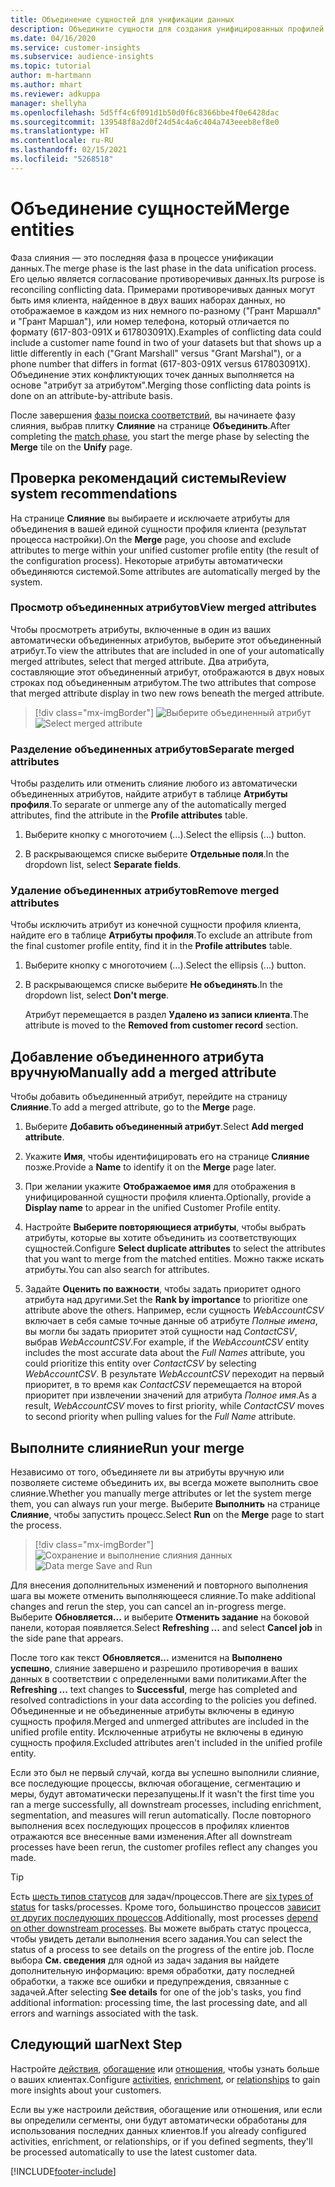 ```yaml
---
title: Объединение сущностей для унификации данных
description: Объедините сущности для создания унифицированных профилей клиентов.
ms.date: 04/16/2020
ms.service: customer-insights
ms.subservice: audience-insights
ms.topic: tutorial
author: m-hartmann
ms.author: mhart
ms.reviewer: adkuppa
manager: shellyha
ms.openlocfilehash: 5d5ff4c6f091d1b50d0f6c8366bbe4f0e6428dac
ms.sourcegitcommit: 139548f8a2d0f24d54c4a6c404a743eeeb8ef8e0
ms.translationtype: HT
ms.contentlocale: ru-RU
ms.lasthandoff: 02/15/2021
ms.locfileid: "5268518"
---
```

# <a name="merge-entities"></a><span data-ttu-id="4de0a-103">Объединение сущностей</span><span class="sxs-lookup"><span data-stu-id="4de0a-103">Merge entities</span></span>

<span data-ttu-id="4de0a-104">Фаза слияния — это последняя фаза в процессе унификации данных.</span><span class="sxs-lookup"><span data-stu-id="4de0a-104">The merge phase is the last phase in the data unification process.</span></span> <span data-ttu-id="4de0a-105">Его целью является согласование противоречивых данных.</span><span class="sxs-lookup"><span data-stu-id="4de0a-105">Its purpose is reconciling conflicting data.</span></span> <span data-ttu-id="4de0a-106">Примерами противоречивых данных могут быть имя клиента, найденное в двух ваших наборах данных, но отображаемое в каждом из них немного по-разному ("Грант Маршалл" и "Грант Маршал"), или номер телефона, который отличается по формату (617-803-091X и 617803091X).</span><span class="sxs-lookup"><span data-stu-id="4de0a-106">Examples of conflicting data could include a customer name found in two of your datasets but that shows up a little differently in each ("Grant Marshall" versus "Grant Marshal"), or a phone number that differs in format (617-803-091X versus 617803091X).</span></span> <span data-ttu-id="4de0a-107">Объединение этих конфликтующих точек данных выполняется на основе "атрибут за атрибутом".</span><span class="sxs-lookup"><span data-stu-id="4de0a-107">Merging those conflicting data points is done on an attribute-by-attribute basis.</span></span>

<span data-ttu-id="4de0a-108">После завершения [фазы поиска соответствий](match-entities.md), вы начинаете фазу слияния, выбрав плитку **Слияние** на странице **Объединить**.</span><span class="sxs-lookup"><span data-stu-id="4de0a-108">After completing the [match phase](match-entities.md), you start the merge phase by selecting the **Merge** tile on the **Unify** page.</span></span>

## <a name="review-system-recommendations"></a><span data-ttu-id="4de0a-109">Проверка рекомендаций системы</span><span class="sxs-lookup"><span data-stu-id="4de0a-109">Review system recommendations</span></span>

<span data-ttu-id="4de0a-110">На странице **Слияние** вы выбираете и исключаете атрибуты для объединения в вашей единой сущности профиля клиента (результат процесса настройки).</span><span class="sxs-lookup"><span data-stu-id="4de0a-110">On the **Merge** page, you choose and exclude attributes to merge within your unified customer profile entity (the result of the configuration process).</span></span> <span data-ttu-id="4de0a-111">Некоторые атрибуты автоматически объединяются системой.</span><span class="sxs-lookup"><span data-stu-id="4de0a-111">Some attributes are automatically merged by the system.</span></span>

### <a name="view-merged-attributes"></a><span data-ttu-id="4de0a-112">Просмотр объединенных атрибутов</span><span class="sxs-lookup"><span data-stu-id="4de0a-112">View merged attributes</span></span>

<span data-ttu-id="4de0a-113">Чтобы просмотреть атрибуты, включенные в один из ваших автоматически объединенных атрибутов, выберите этот объединенный атрибут.</span><span class="sxs-lookup"><span data-stu-id="4de0a-113">To view the attributes that are included in one of your automatically merged attributes, select that merged attribute.</span></span> <span data-ttu-id="4de0a-114">Два атрибута, составляющие этот объединенный атрибут, отображаются в двух новых строках под объединенным атрибутом.</span><span class="sxs-lookup"><span data-stu-id="4de0a-114">The two attributes that compose that merged attribute display in two new rows beneath the merged attribute.</span></span>

> [!div class="mx-imgBorder"]
> <span data-ttu-id="4de0a-115">![Выберите объединенный атрибут](media/configure-data-merge-profile-attributes.png "Выберите объединенный атрибут")</span><span class="sxs-lookup"><span data-stu-id="4de0a-115">![Select merged attribute](media/configure-data-merge-profile-attributes.png "Select merged attribute")</span></span>

### <a name="separate-merged-attributes"></a><span data-ttu-id="4de0a-116">Разделение объединенных атрибутов</span><span class="sxs-lookup"><span data-stu-id="4de0a-116">Separate merged attributes</span></span>

<span data-ttu-id="4de0a-117">Чтобы разделить или отменить слияние любого из автоматически объединенных атрибутов, найдите атрибут в таблице **Атрибуты профиля**.</span><span class="sxs-lookup"><span data-stu-id="4de0a-117">To separate or unmerge any of the automatically merged attributes, find the attribute in the **Profile attributes** table.</span></span>

1. <span data-ttu-id="4de0a-118">Выберите кнопку с многоточием (...).</span><span class="sxs-lookup"><span data-stu-id="4de0a-118">Select the ellipsis (...) button.</span></span>
  
2. <span data-ttu-id="4de0a-119">В раскрывающемся списке выберите **Отдельные поля**.</span><span class="sxs-lookup"><span data-stu-id="4de0a-119">In the dropdown list, select **Separate fields**.</span></span>

### <a name="remove-merged-attributes"></a><span data-ttu-id="4de0a-120">Удаление объединенных атрибутов</span><span class="sxs-lookup"><span data-stu-id="4de0a-120">Remove merged attributes</span></span>

<span data-ttu-id="4de0a-121">Чтобы исключить атрибут из конечной сущности профиля клиента, найдите его в таблице **Атрибуты профиля**.</span><span class="sxs-lookup"><span data-stu-id="4de0a-121">To exclude an attribute from the final customer profile entity, find it in the **Profile attributes** table.</span></span>

1. <span data-ttu-id="4de0a-122">Выберите кнопку с многоточием (...).</span><span class="sxs-lookup"><span data-stu-id="4de0a-122">Select the ellipsis (...) button.</span></span>
  
2. <span data-ttu-id="4de0a-123">В раскрывающемся списке выберите **Не объединять**.</span><span class="sxs-lookup"><span data-stu-id="4de0a-123">In the dropdown list, select **Don't merge**.</span></span>

   <span data-ttu-id="4de0a-124">Атрибут перемещается в раздел **Удалено из записи клиента**.</span><span class="sxs-lookup"><span data-stu-id="4de0a-124">The attribute is moved to the **Removed from customer record** section.</span></span>

## <a name="manually-add-a-merged-attribute"></a><span data-ttu-id="4de0a-125">Добавление объединенного атрибута вручную</span><span class="sxs-lookup"><span data-stu-id="4de0a-125">Manually add a merged attribute</span></span>

<span data-ttu-id="4de0a-126">Чтобы добавить объединенный атрибут, перейдите на страницу **Слияние**.</span><span class="sxs-lookup"><span data-stu-id="4de0a-126">To add a merged attribute, go to the **Merge** page.</span></span>

1. <span data-ttu-id="4de0a-127">Выберите **Добавить объединенный атрибут**.</span><span class="sxs-lookup"><span data-stu-id="4de0a-127">Select **Add merged attribute**.</span></span>

2. <span data-ttu-id="4de0a-128">Укажите **Имя**, чтобы идентифицировать его на странице **Слияние** позже.</span><span class="sxs-lookup"><span data-stu-id="4de0a-128">Provide a **Name** to identify it on the **Merge** page later.</span></span>

3. <span data-ttu-id="4de0a-129">При желании укажите **Отображаемое имя** для отображения в унифицированной сущности профиля клиента.</span><span class="sxs-lookup"><span data-stu-id="4de0a-129">Optionally, provide a **Display name** to appear in the unified Customer Profile entity.</span></span>

4. <span data-ttu-id="4de0a-130">Настройте **Выберите повторяющиеся атрибуты**, чтобы выбрать атрибуты, которые вы хотите объединить из соответствующих сущностей.</span><span class="sxs-lookup"><span data-stu-id="4de0a-130">Configure **Select duplicate attributes** to select the attributes that you want to merge from the matched entities.</span></span> <span data-ttu-id="4de0a-131">Можно также искать атрибуты.</span><span class="sxs-lookup"><span data-stu-id="4de0a-131">You can also search for attributes.</span></span>

5. <span data-ttu-id="4de0a-132">Задайте **Оценить по важности**, чтобы задать приоритет одного атрибута над другими.</span><span class="sxs-lookup"><span data-stu-id="4de0a-132">Set the **Rank by importance** to prioritize one attribute above the others.</span></span> <span data-ttu-id="4de0a-133">Например, если сущность *WebAccountCSV* включает в себя самые точные данные об атрибуте *Полные имена*, вы могли бы задать приоритет этой сущности над *ContactCSV*, выбрав *WebAccountCSV*.</span><span class="sxs-lookup"><span data-stu-id="4de0a-133">For example, if the *WebAccountCSV* entity includes the most accurate data about the *Full Names* attribute, you could prioritize this entity over *ContactCSV* by selecting *WebAccountCSV*.</span></span> <span data-ttu-id="4de0a-134">В результате *WebAccountCSV* переходит на первый приоритет, в то время как *ContactCSV* перемещается на второй приоритет при извлечении значений для атрибута *Полное имя*.</span><span class="sxs-lookup"><span data-stu-id="4de0a-134">As a result, *WebAccountCSV* moves to first priority, while *ContactCSV* moves to second priority when pulling values for the *Full Name* attribute.</span></span>

## <a name="run-your-merge"></a><span data-ttu-id="4de0a-135">Выполните слияние</span><span class="sxs-lookup"><span data-stu-id="4de0a-135">Run your merge</span></span>

<span data-ttu-id="4de0a-136">Независимо от того, объединяете ли вы атрибуты вручную или позволяете системе объединить их, вы всегда можете выполнить свое слияние.</span><span class="sxs-lookup"><span data-stu-id="4de0a-136">Whether you manually merge attributes or let the system merge them, you can always run your merge.</span></span> <span data-ttu-id="4de0a-137">Выберите **Выполнить** на странице **Слияние**, чтобы запустить процесс.</span><span class="sxs-lookup"><span data-stu-id="4de0a-137">Select **Run** on the **Merge** page to start the process.</span></span>

> [!div class="mx-imgBorder"]
> <span data-ttu-id="4de0a-138">![Сохранение и выполнение слияния данных](media/configure-data-merge-save-run.png "Сохранение и выполнение слияния данных")</span><span class="sxs-lookup"><span data-stu-id="4de0a-138">![Data merge Save and Run](media/configure-data-merge-save-run.png "Data merge Save and Run")</span></span>

<span data-ttu-id="4de0a-139">Для внесения дополнительных изменений и повторного выполнения шага вы можете отменить выполняющееся слияние.</span><span class="sxs-lookup"><span data-stu-id="4de0a-139">To make additional changes and rerun the step, you can cancel an in-progress merge.</span></span> <span data-ttu-id="4de0a-140">Выберите **Обновляется...** и выберите **Отменить задание** на боковой панели, которая появляется.</span><span class="sxs-lookup"><span data-stu-id="4de0a-140">Select **Refreshing ...** and select **Cancel job**  in the side pane that appears.</span></span>

<span data-ttu-id="4de0a-141">После того как текст **Обновляется...** изменится на **Выполнено успешно**, слияние завершено и разрешило противоречия в ваших данных в соответствии с определенными вами политиками.</span><span class="sxs-lookup"><span data-stu-id="4de0a-141">After the **Refreshing ...** text changes to **Successful**, merge has completed and resolved contradictions in your data according to the policies you defined.</span></span> <span data-ttu-id="4de0a-142">Объединенные и не объединенные атрибуты включены в единую сущность профиля.</span><span class="sxs-lookup"><span data-stu-id="4de0a-142">Merged and unmerged attributes are included in the unified profile entity.</span></span> <span data-ttu-id="4de0a-143">Исключенные атрибуты не включены в единую сущность профиля.</span><span class="sxs-lookup"><span data-stu-id="4de0a-143">Excluded attributes aren't included in the unified profile entity.</span></span>

<span data-ttu-id="4de0a-144">Если это был не первый случай, когда вы успешно выполнили слияние, все последующие процессы, включая обогащение, сегментацию и меры, будут автоматически перезапущены.</span><span class="sxs-lookup"><span data-stu-id="4de0a-144">If it wasn't the first time you ran a merge successfully, all downstream processes, including enrichment, segmentation, and measures will rerun automatically.</span></span> <span data-ttu-id="4de0a-145">После повторного выполнения всех последующих процессов в профилях клиентов отражаются все внесенные вами изменения.</span><span class="sxs-lookup"><span data-stu-id="4de0a-145">After all downstream processes have been rerun, the customer profiles reflect any changes you made.</span></span>

> [!TIP]
> <span data-ttu-id="4de0a-146">Есть [шесть типов статусов](system.md#status-types) для задач/процессов.</span><span class="sxs-lookup"><span data-stu-id="4de0a-146">There are [six types of status](system.md#status-types) for tasks/processes.</span></span> <span data-ttu-id="4de0a-147">Кроме того, большинство процессов [зависит от других последующих процессов](system.md#refresh-policies).</span><span class="sxs-lookup"><span data-stu-id="4de0a-147">Additionally, most processes [depend on other downstream processes](system.md#refresh-policies).</span></span> <span data-ttu-id="4de0a-148">Вы можете выбрать статус процесса, чтобы увидеть детали выполнения всего задания.</span><span class="sxs-lookup"><span data-stu-id="4de0a-148">You can select the status of a process to see details on the progress of the entire job.</span></span> <span data-ttu-id="4de0a-149">После выбора **См. сведения** для одной из задач задания вы найдете дополнительную информацию: время обработки, дату последней обработки, а также все ошибки и предупреждения, связанные с задачей.</span><span class="sxs-lookup"><span data-stu-id="4de0a-149">After selecting **See details** for one of the job's tasks, you find additional information: processing time, the last processing date, and all errors and warnings associated with the task.</span></span>

## <a name="next-step"></a><span data-ttu-id="4de0a-150">Следующий шаг</span><span class="sxs-lookup"><span data-stu-id="4de0a-150">Next Step</span></span>

<span data-ttu-id="4de0a-151">Настройте [действия](activities.md), [обогащение](enrichment-microsoft-graph.md) или [отношения](relationships.md), чтобы узнать больше о ваших клиентах.</span><span class="sxs-lookup"><span data-stu-id="4de0a-151">Configure [activities](activities.md), [enrichment](enrichment-microsoft-graph.md), or [relationships](relationships.md) to gain more insights about your customers.</span></span>

<span data-ttu-id="4de0a-152">Если вы уже настроили действия, обогащение или отношения, или если вы определили сегменты, они будут автоматически обработаны для использования последних данных клиентов.</span><span class="sxs-lookup"><span data-stu-id="4de0a-152">If you already configured activities, enrichment, or relationships, or if you defined segments, they'll be processed automatically to use the latest customer data.</span></span>




[!INCLUDE[footer-include](../includes/footer-banner.md)]